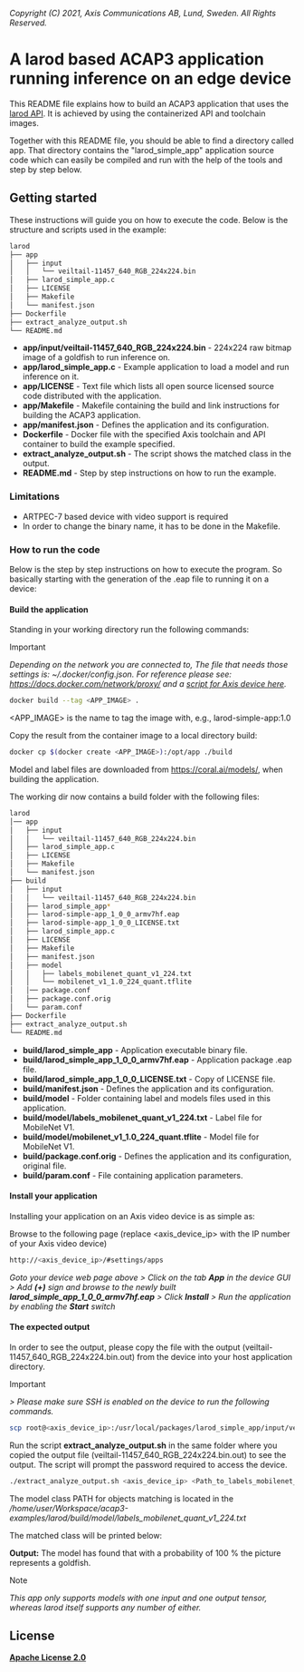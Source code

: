  *Copyright (C) 2021, Axis Communications AB, Lund, Sweden. All Rights Reserved.*

# A larod based ACAP3 application running inference on an edge device
This README file explains how to build an ACAP3 application that uses the [larod API](../FAQs.md#WhatisLarod?). It is achieved by using the containerized API and toolchain images.

Together with this README file, you should be able to find a directory called app. That directory contains the "larod_simple_app" application source code which can easily
be compiled and run with the help of the tools and step by step below.

## Getting started
These instructions will guide you on how to execute the code. Below is the structure and scripts used in the example:

```bash
larod
├── app
│   ├── input
│   │   └── veiltail-11457_640_RGB_224x224.bin
│   ├── larod_simple_app.c
│   ├── LICENSE
│   ├── Makefile
│   └── manifest.json
├── Dockerfile
├── extract_analyze_output.sh
└── README.md
```

* **app/input/veiltail-11457_640_RGB_224x224.bin** - 224x224 raw bitmap image of a goldfish to run inference on.
* **app/larod_simple_app.c** - Example application to load a model and run inference on it.
* **app/LICENSE** - Text file which lists all open source licensed source code distributed with the application.
* **app/Makefile** - Makefile containing the build and link instructions for building the ACAP3 application.
* **app/manifest.json** - Defines the application and its configuration.
* **Dockerfile** - Docker file with the specified Axis toolchain and API container to build the example specified.
* **extract_analyze_output.sh** - The script shows the matched class in the output.
* **README.md** - Step by step instructions on how to run the example.

### Limitations
* ARTPEC-7 based device with video support is required
* In order to change the binary name, it has to be done in the Makefile.

### How to run the code
Below is the step by step instructions on how to execute the program. So basically starting with the generation of the .eap file to running it on a device:

#### Build the application
Standing in your working directory run the following commands:

> [!IMPORTANT]
> *Depending on the network you are connected to,
The file that needs those settings is: *~/.docker/config.json.*
For reference please see: https://docs.docker.com/network/proxy/ and a
[script for Axis device here](../FAQs.md#HowcanIset-upnetworkproxysettingsontheAxisdevice?).*

```bash
docker build --tag <APP_IMAGE> .
```

<APP_IMAGE> is the name to tag the image with, e.g., larod-simple-app:1.0

Copy the result from the container image to a local directory build:

```bash
docker cp $(docker create <APP_IMAGE>):/opt/app ./build
```

Model and label files are downloaded from https://coral.ai/models/, when building the application.

The working dir now contains a build folder with the following files:

```bash
larod
│── app
│   ├── input
│   │   └── veiltail-11457_640_RGB_224x224.bin
│   ├── larod_simple_app.c
│   ├── LICENSE
│   ├── Makefile
│   └── manifest.json
├── build
│	├── input
│	│   └── veiltail-11457_640_RGB_224x224.bin
│	├── larod_simple_app*
│	├── larod-simple-app_1_0_0_armv7hf.eap
│	├── larod-simple-app_1_0_0_LICENSE.txt
│	├── larod_simple_app.c
│	├── LICENSE
│	├── Makefile
│   ├── manifest.json
│	├── model
│	│	├── labels_mobilenet_quant_v1_224.txt
│	│	└── mobilenet_v1_1.0_224_quant.tflite
│	│── package.conf
│	├── package.conf.orig
│	└── param.conf
├── Dockerfile
├── extract_analyze_output.sh
└── README.md
```

* **build/larod_simple_app** - Application executable binary file.
* **build/larod_simple_app_1_0_0_armv7hf.eap** - Application package .eap file.
* **build/larod_simple_app_1_0_0_LICENSE.txt** - Copy of LICENSE file.
* **build/manifest.json** - Defines the application and its configuration.
* **build/model** - Folder containing label and models files used in this application.
* **build/model/labels_mobilenet_quant_v1_224.txt** - Label file for MobileNet V1.
* **build/model/mobilenet_v1_1.0_224_quant.tflite** - Model file for MobileNet V1.
* **build/package.conf.orig** - Defines the application and its configuration, original file.
* **build/param.conf** - File containing application parameters.

#### Install your application
Installing your application on an Axis video device is as simple as:

Browse to the following page (replace <axis_device_ip> with the IP number of your Axis video device)

```bash
http://<axis_device_ip>/#settings/apps
```

*Goto your device web page above > Click on the tab **App** in the device GUI > Add **(+)** sign and browse to
the newly built **larod_simple_app_1_0_0_armv7hf.eap** > Click **Install** > Run the application by enabling the **Start** switch*

#### The expected output
In order to see the output, please copy the file with the output (veiltail-11457_640_RGB_224x224.bin.out) from the device into your host
application directory.
> [!IMPORTANT]
*> Please make sure SSH is enabled on the device to run the
following commands.*

```bash
scp root@<axis_device_ip>:/usr/local/packages/larod_simple_app/input/veiltail-11457_640_RGB_224x224.bin.out .
```

Run the script **extract_analyze_output.sh** in the same folder where you copied the output file (veiltail-11457_640_RGB_224x224.bin.out) to see the output.
The script will prompt the password required to access the device.

```bash
./extract_analyze_output.sh <axis_device_ip> <Path_to_labels_mobilenet_quant_v1_224.txt>
```

The model class PATH for objects matching is located in the
*/home/user/Workspace/acap3-examples/larod/build/model/labels_mobilenet_quant_v1_224.txt*

The matched class will be printed below:

**Output:** The model has found that with a probability of 100 % the picture represents a goldfish.

> [!NOTE]
> *This app only supports models with one input and one output
tensor, whereas larod itself supports any number of either.*

## License
**[Apache License 2.0](../LICENSE)**
